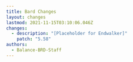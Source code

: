 ```yaml
---
title: Bard Changes
layout: changes
lastmod: 2021-11-15T03:10:06.046Z
changes:
  - description: "[Placeholder for Endwalker]"
    patch: "5.58"
authors:
  - Balance-BRD-Staff
---
```

